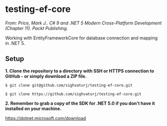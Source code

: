 # testing-ef-core
*From: Price, Mark J.. C# 9 and .NET 5 Modern Cross-Platform Development (Chapter 11). Packt Publishing.*

Working with EntityFrameworkCore for database connection and mapping in .NET 5.

## Setup

**1. Clone the repository to a directory with SSH or HTTPS connection to GitHub - or simply download a ZIP file.**

`$ git clone git@github.com/sighvaturj/testing-ef-core.git`

`$ git clone https://github.com/sighvaturj/testing-ef-core.git`

**2. Remember to grab a copy of the SDK for .NET 5.0 if you don't have it installed on your machine.**

https://dotnet.microsoft.com/download
